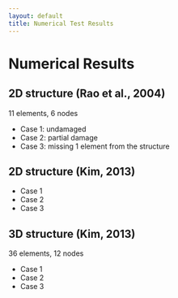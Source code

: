 ```yaml
---
layout: default
title: Numerical Test Results
---
```


# Numerical Results

## 2D structure (Rao et al., 2004)

11 elements, 6 nodes

- Case 1: undamaged
- Case 2: partial damage
- Case 3: missing 1 element from the structure

## 2D structure (Kim, 2013)

- Case 1
- Case 2
- Case 3


## 3D structure (Kim, 2013)

36 elements, 12 nodes

- Case 1
- Case 2
- Case 3
